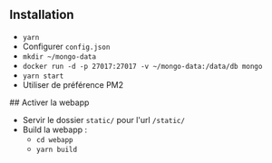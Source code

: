 ## Installation

* `yarn`
* Configurer `config.json`
* `mkdir ~/mongo-data`
* `docker run -d -p 27017:27017 -v ~/mongo-data:/data/db mongo`
* `yarn start`
* Utiliser de préférence PM2

## Activer la webapp
* Servir le dossier `static/` pour l'url `/static/`
* Build la webapp :
    * `cd webapp`
    * `yarn build`

